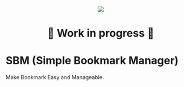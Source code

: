 <div align="center">
  <img src="https://i.postimg.cc/MTrYYV9T/sbm-banner.png">
</div>

<div align="center">
  <h1>🚧 Work in progress 🚧</h1>
</div>

# SBM (Simple Bookmark Manager)
Make Bookmark Easy and Manageable.
